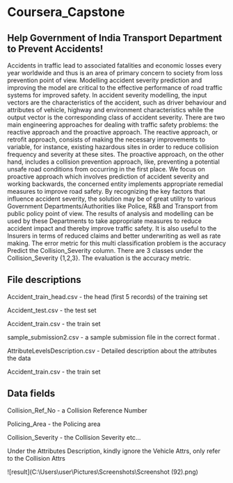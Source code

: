 # Coursera_Capstone

## Help Government of India Transport Department to Prevent Accidents!
Accidents in traffic lead to associated fatalities and economic losses every year worldwide and thus is an area of primary concern to society from loss prevention point of view. 
Modelling accident severity prediction and improving the model are critical to the effective performance of road traffic systems for improved safety. 
In accident severity modelling, the input vectors are the characteristics of the accident, such as driver behaviour and attributes of vehicle, highway and environment 
characteristics while the output vector is the corresponding class of accident severity. There are two main engineering approaches for dealing with traffic safety problems: 
the reactive approach and the proactive approach. The reactive approach, or retrofit approach, consists of making the necessary improvements to variable, for instance, 
existing hazardous sites in order to reduce collision frequency and severity at these sites. The proactive approach, on the other hand, includes a collision prevention approach, 
like, preventing a potential unsafe road conditions from occurring in the first place. We focus on proactive approach which involves prediction of accident severity and working 
backwards, the concerned entity implements appropriate remedial measures to improve road safety. By recognizing the key factors that influence accident severity, the solution 
may be of great utility to various Government Departments/Authorities like Police, R&B and Transport from public policy point of view. The results of analysis and modelling can
be used by these Departments to take appropriate measures to reduce accident impact and thereby improve traffic safety. It is also useful to the Insurers in terms of reduced 
claims and better underwriting as well as rate making. The error metric for this multi classification problem is the accuracy Predict the Collision_Severity column. 
There are 3 classes under the Collision_Severity {1,2,3}. The evaluation is the accuracy metric.

## File descriptions
Accident_train_head.csv - the head (first 5 records) of the training set

Accident_test.csv - the test set

Accident_train.csv - the train set

sample_submission2.csv - a sample submission file in the correct format .

AttributeLevelsDescription.csv - Detailed description about the attributes the data

Accident_train.csv - the train set

## Data fields
Collision_Ref_No - a Collision Reference Number

Policing_Area - the Policing area

Collision_Severity - the Collision Severity etc...

Under the Attributes Description, kindly ignore the Vehicle Attrs, only refer to the Collision Attrs

![result](C:\Users\user\Pictures\Screenshots\Screenshot (92).png)
